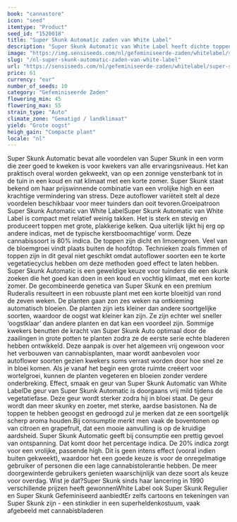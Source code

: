 ```yaml
---
book: "cannastore"
icon: "seed"
itemtype: "Product"
seed_id: "1520018"
title: "Super Skunk Automatic zaden van White Label"
description: "Super Skunk Automatic van White Label heeft dichte toppen en een skunky geur. Het groeit goed in de meeste klimaten en bloeit binnen 45-55 dagen."
image: "https://img.sensiseeds.com/nl/gefeminiseerde-zaden/whitelabel/super-skunk-autoflowering-image.png"
slug: "/nl-super-skunk-automatic-zaden-van-white-label"
url: "https://sensiseeds.com/nl/gefeminiseerde-zaden/whitelabel/super-skunk-autoflowering?a_aid=cannastore"
price: 61
currency: "eur"
number_of_seeds: 10
category: "Gefeminiseerde Zaden"
flowering_min: 45
flowering_max: 55
strain_type: "Auto"
climate_zone: "Gematigd / landklimaat"
yield: "Grote oogst"
heigh_gain: "Compacte plant"
locale: "nl"
---
```

Super Skunk Automatic bevat alle voordelen van Super Skunk in een vorm die zeer goed te kweken is voor kwekers van alle ervaringsniveaus. Het kan praktisch overal worden gekweekt, van op een zonnige vensterbank tot in de tuin in een koud en nat klimaat met een korte zomer. Super Skunk staat bekend om haar prijswinnende combinatie van een vrolijke high en een krachtige vermindering van stress. Deze autoflower variëteit stelt al deze voordelen beschikbaar voor meer tuinders dan ooit tevoren.Groeipatroon Super Skunk Automatic van White LabelSuper Skunk Automatic van White Label is compact met relatief weinig takken. Het is sterk en stevig en produceert toppen met grote, plakkerige kelken. Qua uiterlijk lijkt hij erg op andere indicas, met de typische kerstboomachtige’ vorm. Deze cannabissoort is 80% indica. De toppen zijn dicht en limoengroen. Veel van de bloemgroei vindt plaats buiten de hoofdtop. Technieken zoals fimmen of toppen zijn in dit geval niet geschikt omdat autoflower soorten een te korte vegetatiecyclus hebben om deze methoden goed effect te laten hebben. Super Skunk Automatic is een geweldige keuze voor tuinders die een skunk zoeken die het goed kan doen in een koud en vochtig klimaat, met een korte zomer. De gecombineerde genetica van Super Skunk en een premium Ruderalis resulteert in een robuuste plant met een korte bloeitijd van rond de zeven weken. De planten gaan zon zes weken na ontkieming automatisch bloeien. De planten zijn iets kleiner dan andere soortgelijke soorten, waardoor de oogst wat kleiner kan zijn. Ze zijn echter wel sneller ‘oogstklaar’ dan andere planten en dat kan een voordeel zijn. Sommige kwekers benutten de kracht van Super Skunk Auto optimaal door de zaailingen in grote potten te planten zodra ze de eerste serie echte bladeren hebben ontwikkeld. Deze aanpak is over het algemeen vrij ongewoon voor het verbouwen van cannabisplanten, maar wordt aanbevolen voor autoflower soorten gezien kwekers soms verrast worden door hoe snel ze in bloei komen. Als je vanaf het begin een grote ruimte creëert voor wortelgroei, kunnen de planten vegeteren en bloeien zonder verdere onderbreking. Effect, smaak en geur van Super Skunk Automatic van White LabelDe geur van Super Skunk Automatic is doorgaans vrij mild tijdens de vegetatiefase. Deze geur wordt sterker zodra hij in bloei staat. De geur wordt dan meer skunky en zoeter, met sterke, aardse basistonen. Na de toppen te hebben geoogst en gedroogd zul je merken dat ze een soortgelijk scherp aroma houden.Bij consumptie merkt men vaak de boventonen op van citroen en grapefruit, dat een mooie aanvulling is op de kruidige aardsheid. Super Skunk Automatic geeft bij consumptie een prettig gevoel van ontspanning. Dat komt door het percentage indica. De 20% indica zorgt voor een vrolijke, passende high. Dit is geen intens effect (vooral indien buiten gekweekt), waardoor het een goede keuze is voor de onregelmatige gebruiker of personen die een lage cannabistolerantie hebben. De meer doorgewinterde gebruikers genieten waarschijnlijk van deze soort als keuze voor overdag. Wist je dat?Super Skunk sinds haar lancering in 1990 verschillende prijzen heeft gewonnenWhite Label ook Super Skunk Regulier en Super Skunk Gefeminiseerd aanbiedtEr zelfs cartoons en tekeningen van Super Skunk zijn - een stinkdier in een superheldenkostuum, vaak afgebeeld met cannabisbladeren
